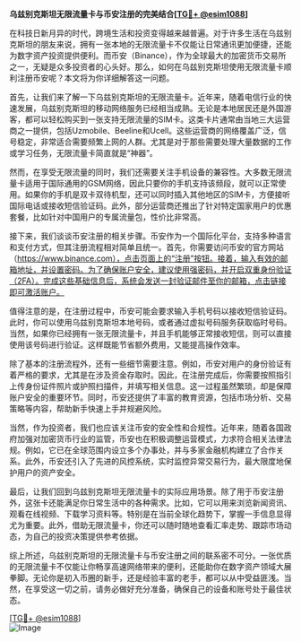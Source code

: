 **乌兹别克斯坦无限流量卡与币安注册的完美结合[[TG💪+ @esim1088](https://t.me/s/esim1088)]**

在科技日新月异的时代，跨境生活和投资变得越来越普遍。对于许多生活在乌兹别克斯坦的朋友来说，拥有一张本地的无限流量卡不仅能让日常通讯更加便捷，还能为数字资产投资提供便利。而币安（Binance），作为全球最大的加密货币交易所之一，无疑是众多投资者的心头好。那么，如何在乌兹别克斯坦使用无限流量卡顺利注册币安呢？本文将为你详细解答这一问题。

首先，让我们来了解一下乌兹别克斯坦的无限流量卡。近年来，随着电信行业的快速发展，乌兹别克斯坦的移动网络服务已经相当成熟。无论是本地居民还是外国游客，都可以轻松购买到一张支持无限流量的SIM卡。这类卡片通常由当地三大运营商之一提供，包括Uzmobile、Beeline和Ucell。这些运营商的网络覆盖广泛，信号稳定，非常适合需要频繁上网的人群。尤其是对于那些需要处理大量数据的工作或学习任务，无限流量卡简直就是“神器”。

然而，在享受无限流量的同时，我们还需要关注手机设备的兼容性。大多数无限流量卡适用于国际通用的GSM网络，因此只要你的手机支持该频段，就可以正常使用。如果你的手机是双卡双待机型，还可以同时插入其他地区的SIM卡，方便接听国际电话或接收短信验证码。此外，部分运营商还推出了针对特定国家用户的优惠套餐，比如针对中国用户的专属流量包，性价比非常高。

接下来，我们谈谈币安注册的相关步骤。币安作为一个国际化平台，支持多种语言和支付方式，但其注册流程相对简单且统一。首先，你需要访问币安的官方网站（https://www.binance.com），点击页面上的“注册”按钮。接着，输入有效的邮箱地址，并设置密码。为了确保账户安全，建议使用强密码，并开启双重身份验证（2FA）。完成这些基础信息后，系统会发送一封验证邮件至你的邮箱，点击链接即可激活账户。

值得注意的是，在注册过程中，币安可能会要求输入手机号码以接收短信验证码。此时，你可以使用乌兹别克斯坦本地号码，或者通过虚拟号码服务获取临时号码。当然，如果你已经拥有一张无限流量卡，并且手机能够正常接收短信，则可以直接使用该号码进行验证。这样既能节省额外费用，又能提高操作效率。

除了基本的注册流程外，还有一些细节需要注意。例如，币安对用户的身份验证有着严格的要求，尤其是在涉及资金存取时。因此，在注册完成后，你需要按照指引上传身份证件照片或护照扫描件，并填写相关信息。这一过程虽然繁琐，却是保障账户安全的重要环节。同时，币安还提供了丰富的教育资源，包括市场分析、交易策略等内容，帮助新手快速上手并规避风险。

当然，作为投资者，我们也应该关注币安的安全性和合规性。近年来，随着各国政府加强对加密货币行业的监管，币安也在积极调整运营模式，力求符合相关法律法规。例如，它已在全球范围内设立多个办事处，并与多家金融机构建立了合作关系。此外，币安还引入了先进的风控系统，实时监控异常交易行为，最大限度地保护用户的资产安全。

最后，让我们回到乌兹别克斯坦无限流量卡的实际应用场景。除了用于币安注册外，这张卡还能满足你日常生活中的各种需求。比如，它可以用来浏览新闻资讯、观看在线视频、下载学习资料等。特别是在当前全球化趋势下，掌握一手信息显得尤为重要。此外，借助无限流量卡，你还可以随时随地查看汇率走势、跟踪市场动态，为自己的投资决策提供参考依据。

综上所述，乌兹别克斯坦的无限流量卡与币安注册之间的联系密不可分。一张优质的无限流量卡不仅能让你畅享高速网络带来的便利，还能助你在数字资产领域大展拳脚。无论你是初入币圈的新手，还是经验丰富的老手，都可以从中受益匪浅。当然，在享受这一切之前，请务必做好充分准备，确保自己的设备和账号处于最佳状态。

[[TG💪+ @esim1088](https://t.me/s/esim1088)]  
![Image](https://i.postimg.cc/4NQfJmqS/Snipaste-2025-05-13-00-14-12.png)